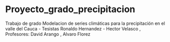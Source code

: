 # Proyecto_grado_precipitacion
Trabajo de grado Modelacion de series climáticas para la precipitación en el valle del Cauca - Tesistas Ronaldo Hernandez - Hector Velasco , Profesores: David  Arango  , Alvaro Florez
